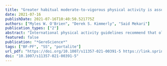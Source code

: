 ```yaml
---
title: "Greater habitual moderate-to-vigorous physical activity is associated with better executive function and higher prefrontal oxygenation in older adults"
date: 2021-07-16
publishDate: 2021-07-16T10:40:50.521775Z
authors: ["Myles W. O'Brien", "Derek S. Kimmerly", "Said Mekari"]
publication_types: ["2"]
abstract: "International physical activity guidelines recommend that older adults accumulate 150 min/week of moderate-vigorous physical activity (MVPA). It is unclear whether meeting this recommendation is associated with better higher-order cognitive functions and if so, what are the neurophysiological mechanisms responsible for such a relationship. We tested the hypothesis that meeting MVPA guidelines is associated with better executive function in older adults, and explored if greater increases in prefrontal cortex oxygenation are implicated. Older adults who did (active, n = 19; 251 ± 79 min/week) or who did not (inactive, n = 16; 89 ± 33 min/week) achieve activity guidelines were compared. Executive function was determined via a computerized Stroop task while changes in left prefrontal cortex oxygenation ($Δ$O2Hb) were measured with functional near-infrared spectroscopy. Aerobic fitness (VO˙ 2peak) was determined using a graded, maximal cycle ergometry test. MVPA and sedentary time were objectively assessed over 5 days. Both groups had similar (both, P > 0.11) levels of aerobic fitness (24.9 ± 8.9 vs. 20.9 ± 5.6 ml/kg/min) and sedentary time (529 ± 60 vs. 571 ± 90 min/day). The active group had faster reaction times (1193 ± 230 vs. 1377 ± 239 ms, P < 0.001) and greater increases in prefrontal cortex $Δ$O2Hb (9.4 ± 5.6 a.u vs. 5.8 ± 3.4 a.u, P = 0.04) during the most executively demanding Stroop condition than the Inactive group. Weekly MVPA was negatively correlated to executive function reaction times (r = − 0.37, P = 0.03) but positively correlated to the $Δ$O2Hb responses (r = 0.39. P = 0.02) during the executive task. In older adults, meeting MVPA guidelines is associated with better executive function and larger increases in cerebral oxygenation among older adults."
featured: false
publication: "*GeroScience*"
tags: ["BF-PF", "SS", "portalite"]
url_pdf: "https://doi.org/10.1007/s11357-021-00391-5 https://link.springer.com/10.1007/s11357-021-00391-5"
doi: "10.1007/s11357-021-00391-5"
---
```


